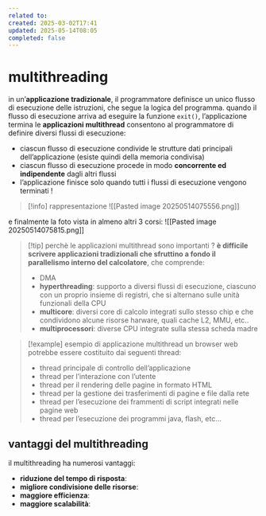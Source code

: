 ```yaml
---
related to: 
created: 2025-03-02T17:41
updated: 2025-05-14T08:05
completed: false
---
```

# multithreading
in un’**applicazione tradizionale**, il programmatore definisce un unico flusso di esecuzione delle istruzioni, che segue la logica del programma. quando il flusso di esecuzione arriva ad eseguire la funzione `exit()`, l’applicazione termina
le **applicazioni multithread** consentono al programmatore di definire diversi flussi di esecuzione: 
- ciascun flusso di esecuzione condivide le strutture dati principali dell’applicazione (esiste quindi della memoria condivisa)
- ciascun flusso di esecuzione procede in modo **concorrente ed indipendente** dagli altri flussi
- l’applicazione finisce solo quando tutti i flussi di esecuzione vengono terminati !
>[!info] rappresentazione
![[Pasted image 20250514075556.png]]
>
e finalmente la foto vista in almeno altri 3 corsi:
![[Pasted image 20250514075815.png]]

>[!tip] perchè le applicazioni multithread sono importanti ?
**è difficile scrivere applicazioni tradizionali che sfruttino a fondo il parallelismo interno del calcolatore**, che comprende:
>- DMA
>  - **hyperthreading**: supporto a diversi flussi di esecuzione, ciascuno con un proprio insieme di registri, che si alternano sulle unità funzionali della CPU
>- **multicore**: diversi core di calcolo integrati sullo stesso chip e che condividono alcune risorse harware, quali cache L2, MMU, etc..
>- **multiprocessori**: diverse CPU integrate sulla stessa scheda madre

>[!example] esempio di applicazione multithread
un browser web potrebbe essere costituito dai seguenti thread:
>- thread principale di controllo dell’applicazione
>- thread per l’interazione con l’utente
>- thread per il rendering delle pagine in formato HTML
>- thread per la gestione dei trasferimenti di pagine e file dalla rete
>- thread per l’esecuzione dei frammenti di script integrati nelle pagine web
>- thread per l’esecuzione dei programmi java, flash, etc…
## vantaggi del multithreading
il multithreading ha numerosi vantaggi:
- **riduzione del tempo di risposta**:
- **migliore condivisione delle risorse**:
- **maggiore efficienza**:
- **maggiore scalabilità**: